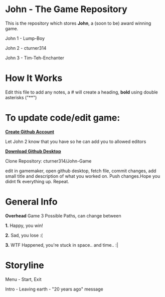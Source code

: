 # John - The Game Repository
This is the repository which stores **John**, a (soon to be) award winning game.

John 1 - Lump-Boy

John 2 - cturner314

John 3 - Tim-Teh-Enchanter
# How It Works
Edit this file to add any notes, a # will create a heading, **bold** using double asterisks ("**")

# To update code/edit game:

**[Create Github Account](https://github.com/join)**

Let John 2 know that you have so he can add you to allowed editors

**[Download Github Desktop](https://desktop.github.com/)**

Clone Repository: cturner314/John-Game

edit in gamemaker, open github desktop, fetch file, commit changes, add small title and description of what you worked on. Push changes.Hope you didnt fk everything up. Repeat.
# General Info
**Overhead** Game
3 Possible Paths, can change between

**1.** Happy, you win!

**2.** Sad, you lose :(

**3.** WTF Happened, you're stuck in space.. and time.. :|

# Storyline
Menu - Start, Exit

Intro - Leaving earth - "20 years ago" message
